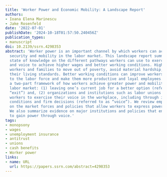 ```yaml
---
title: 'Worker Power and Economic Mobility: A Landscape Report'
authors:
- Ioana Elena Marinescu
- Jake Rosenfeld
date: '2022-07-01'
publishDate: '2024-10-18T01:57:50.240456Z'
publication_types:
- manuscript
doi: 10.2139/ssrn.4298353
abstract: 'Worker power is an important channel by which workers can achieve economic
  security and mobility in the labor market. This landscape report summarizes the
  state of knowledge on the different pathways workers can use to exercise their power
  and voice to achieve higher wages and better working conditions. Higher wages allow
  workers and families to move out of poverty, avoid material hardship, and raise
  their living standards. Better working conditions can improve workers’ attachment
  to the labor force and make them more productive and loyal employees. We propose
  a two-part framework of how workers achieve greater power and mobility and in the
  labor market: (1) leaving one’s current job for a better option (referred to as
  “exit”) and, (2) organizations and institutions such as labor unions that allow
  workers to exercise their voice in the workplace, including through input on working
  conditions and firm decisions (referred to as “voice”). We review empirical evidence
  on the market forces and policies that allow workers to express power through exit.
  We also summarize evidence on major institutions and policies that enable workers
  to gain power through voice.'
tags:
- monopsony
- wages
- unemployment insurance
- antitrust
- unions
- cash benefits
- Worker power
links:
- name: URL
  url: https://papers.ssrn.com/abstract=4298353
---
```

